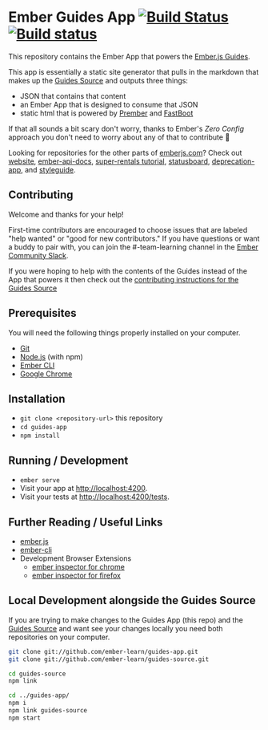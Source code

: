 # Ember Guides App [![Build Status](https://travis-ci.org/ember-learn/guides-app.svg?branch=master)](https://travis-ci.org/ember-learn/guides-app) [![Build status](https://ci.appveyor.com/api/projects/status/leil0lxhqtuvh7ga/branch/master?svg=true)](https://ci.appveyor.com/project/sivakumar-kailasam/guides-app/branch/master)

This repository contains the Ember App that powers the [Ember.js
Guides](https://guides.emberjs.com).

This app is essentially a static site generator that pulls in
the markdown that makes up the [Guides Source](https://github.com/ember-learn/guides-source) and
outputs three things:

- JSON that contains that content
- an Ember App that  is designed to consume that JSON
- static html that is powered by [Prember](https://github.com/ef4/prember) and
[FastBoot](https://www.ember-fastboot.com/)

If that all sounds a bit scary don't worry, thanks to
Ember's _Zero Config_ approach you don't need to worry about any of that to contribute 🎉

Looking for repositories for the other parts of [emberjs.com](https://emberjs.com)? Check out
[website](https://github.com/emberjs/website),
[ember-api-docs](https://github.com/ember-learn/ember-api-docs), [super-rentals
tutorial](https://github.com/ember-learn/super-rentals),
[statusboard](https://github.com/ember-learn/statusboard),
[deprecation-app](https://github.com/ember-learn/deprecation-app), and
[styleguide](https://github.com/ember-learn/ember-styleguide).

## Contributing

Welcome and thanks for your help!

First-time contributors are encouraged to choose issues that are
labeled "help wanted" or "good for new contributors." If you have questions or want a buddy to pair
with, you can join the #-team-learning channel in the [Ember Community
Slack](https://ember-community-slackin.herokuapp.com/).

If you were hoping to help with the contents of the Guides instead of the App that powers it then check out the [contributing instructions for the Guides Source](https://github.com/ember-learn/guides-source/blob/master/CONTRIBUTING.md)

## Prerequisites

You will need the following things properly installed on your computer.

* [Git](https://git-scm.com/)
* [Node.js](https://nodejs.org/) (with npm)
* [Ember CLI](https://ember-cli.com/)
* [Google Chrome](https://google.com/chrome/)

## Installation

* `git clone <repository-url>` this repository
* `cd guides-app`
* `npm install`

## Running / Development

* `ember serve`
* Visit your app at [http://localhost:4200](http://localhost:4200).
* Visit your tests at [http://localhost:4200/tests](http://localhost:4200/tests).

## Further Reading / Useful Links

* [ember.js](https://emberjs.com/)
* [ember-cli](https://ember-cli.com/)
* Development Browser Extensions
  * [ember inspector for chrome](https://chrome.google.com/webstore/detail/ember-inspector/bmdblncegkenkacieihfhpjfppoconhi)
  * [ember inspector for firefox](https://addons.mozilla.org/en-US/firefox/addon/ember-inspector/)


## Local Development alongside the Guides Source

If you are trying to make changes to the Guides App (this repo) and the [Guides
Source](https://github.com/ember-learn/guides-source) and want see your changes locally you need
both repositories on your computer.

```sh
git clone git://github.com/ember-learn/guides-app.git
git clone git://github.com/ember-learn/guides-source.git

cd guides-source
npm link

cd ../guides-app/
npm i
npm link guides-source
npm start
```  
